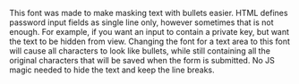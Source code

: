 This font was made to make masking text with bullets easier.
HTML defines password input fields as single line only, however sometimes that is not enough.
For example, if you want an input to contain a private key, but want the text to be hidden from view.
Changing the font for a text area to this font will cause all characters to look like bullets, while still containing all the original characters that will be saved when the form is submitted. No JS magic needed to hide the text and keep the line breaks.
